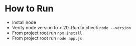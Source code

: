 # How to Run
* Install node
* Verify node version to > 20. Run to check  `node --version`
* From project root run `npm install`
* From project root run `node app.js`


